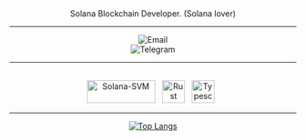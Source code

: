 <div align="center">
  <div id="header" align="center">
<!--     <img src="https://gifdb.com/images/high/ethereum-crypto-currency-ze5wridyq212wbi8.webp" width="500"/> -->

  <!--   <p>
        <strong>
          In Solana We Believe
        </strong>
    </p> -->
  </div>

  <br />

  <br />
  Solana Blockchain Developer. (Solana lover)

  ---

  <div id="badges" align="center">
    <img src="https://img.shields.io/badge/email-poor123mn%40gmail.com-blue" alt="Email" title="poor123mn@gmail.com"/>
  </div>

  <div id="badges" align="center">
    <img src="https://img.shields.io/badge/telegram-@pooriaSol-yellow" alt="Telegram" title="@pooriaSol"/>
  </div>

  ---

  <br />
  <div align="center">
    <img src="https://solana.com/src/img/branding/solanaLogo.svg" title="Solana" alt="Solana-SVM" width="120" height="40"/>&nbsp;&nbsp;
    <img src="https://upload.wikimedia.org/wikipedia/commons/thumb/d/d5/Rust_programming_language_black_logo.svg/1024px-Rust_programming_language_black_logo.svg.png" title="Rust" alt="Rust" width="40" height="40"/>&nbsp;&nbsp;
    <img src="https://cdn.worldvectorlogo.com/logos/typescript.svg" title="Typescript" alt="Typescript" width="40" height="40"/>&nbsp;&nbsp;
  </div>

  ---

  [![Top Langs](https://github-readme-stats.vercel.app/api/top-langs/?username=pooriagg&layout=compact&theme=vision-friendly-dark)](https://github.com/anuraghazra/github-readme-stats)
</div>

